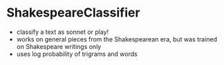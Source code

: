 # ShakespeareClassifier
- classify a text as sonnet or play!
- works on general pieces from the Shakespearean era, but was trained on Shakespeare writings only
- uses log probability of trigrams and words
